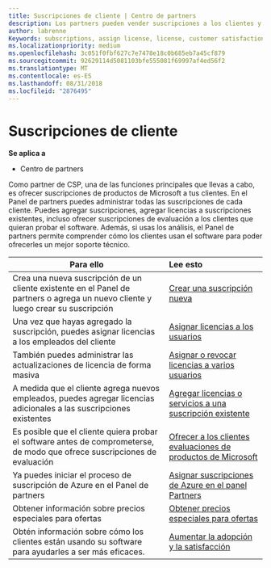 ```yaml
---
title: Suscripciones de cliente | Centro de partners
description: Los partners pueden vender suscripciones a los clientes y administrarlas a través del Centro de partners.
author: labrenne
Keywords: subscriptions, assign license, license, customer satisfaction, Azure subscriptions
ms.localizationpriority: medium
ms.openlocfilehash: 3c051f0fbf627c7e7478e18c0b685eb7a45cf879
ms.sourcegitcommit: 92629114d5081103bfe555081f69997af4ed56f2
ms.translationtype: MT
ms.contentlocale: es-ES
ms.lasthandoff: 08/31/2018
ms.locfileid: "2876495"
---
```

# <a name="customer-subscriptions"></a>Suscripciones de cliente

**Se aplica a**

-  Centro de partners

Como partner de CSP, una de las funciones principales que llevas a cabo, es ofrecer suscripciones de productos de Microsoft a tus clientes. En el Panel de partners puedes administrar todas las suscripciones de cada cliente. Puedes agregar suscripciones, agregar licencias a suscripciones existentes, incluso ofrecer suscripciones de evaluación a los clientes que quieran probar el software. Además, si usas los análisis, el Panel de partners permite comprender cómo los clientes usan el software para poder ofrecerles un mejor soporte técnico.

|**Para ello**   |**Lee esto**   |
|----------------------|:----------------------|
|Crea una nueva suscripción de un cliente existente en el Panel de partners o agrega un nuevo cliente y luego crear su suscripción|[Crear una suscripción nueva](create-a-new-subscription.md)|
|Una vez que hayas agregado la suscripción, puedes asignar licencias a los empleados del cliente  |[Asignar licencias a los usuarios](assign-licenses-to-users.md)|
|También puedes administrar las actualizaciones de licencia de forma masiva   |[Asignar o revocar licencias a varios usuarios](bulk-license-provisioning-for-multiple-users.md)|
|A medida que el cliente agrega nuevos empleados, puedes agregar licencias adicionales a las suscripciones existentes   |[Agregar licencias o servicios a una suscripción existente](add-licenses-or-services-to-an-existing-subscription.md)|
|Es posible que el cliente quiera probar el software antes de comprometerse, de modo que ofrece suscripciones de evaluación    |[Ofrecer a los clientes evaluaciones de productos de Microsoft](offer-your-customers-trials-of-microsoft-products.md)|
|Ya puedes iniciar el proceso de suscripción de Azure en el Panel de partners   |[Asignar suscripciones de Azure en el panel Partners](assign-azure-subscriptions.md)|
|Obtener información sobre precios especiales para ofertas   |[Obtener precios especiales para ofertas](get-special-pricing-for-offers.md)|
|Obtén información sobre cómo los clientes están usando su software para ayudarles a ser más eficaces.   | [Aumentar la adopción y la satisfacción](increasing-adoption-and-satisfaction.md)   | 

































 

 




